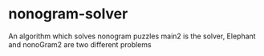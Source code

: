 # nonogram-solver
An algorithm which solves nonogram puzzles
main2 is the solver, Elephant and nonoGram2 are two different problems
